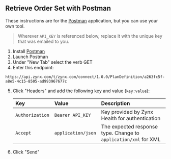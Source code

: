 ## Retrieve Order Set with Postman
These instructions are for the [Postman](https://www.getpostman.com) application, but you can use your own tool.

> Wherever `API_KEY` is referenced below, replace it with the unique key that was emailed to you.

1. Install [Postman](https://www.getpostman.com)
2. Launch Postman
3. Under "New Tab" select the verb GET
4. Enter this endpoint:
```
https://api.zynx.com/t/zynx.com/connect/1.0.0/PlanDefinition/a263fc5f-a8e5-4c15-8505-ad993967677c
```
5. Click "Headers" and add the following key and value (`key:value`):

   | Key         | Value     | Description |
   | :---------- | :--------  | :---------- |
   | `Authorization` | `Bearer API_KEY`  | Key provided by Zynx Health for authentication| 
   | `Accept` | `application/json`  | The expected response type.  Change to `application/xml` for XML| 
   
   
6. Click "Send"

<br>

